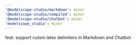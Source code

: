 ```yaml
---
'@modelscope-studio/markdown': minor
'@modelscope-studio/compiled': minor
'@modelscope-studio/chatbot': minor
'modelscope_studio': minor
---
```


feat: support cutom latex delimiters in Markdown and Chatbot

